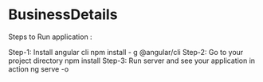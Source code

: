 # BusinessDetails
Steps to Run application :

Step-1: Install angular cli
npm install - g @angular/cli
Step-2: Go to your project directory
npm install
Step-3: Run server and see your application in action
ng serve -o
